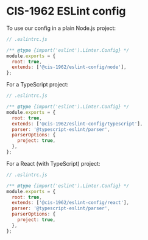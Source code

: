 # CIS-1962 ESLint config

To use our config in a plain Node.js project:

```js
// .eslintrc.js

/** @type {import('eslint').Linter.Config} */
module.exports = {
  root: true,
  extends: ['@cis-1962/eslint-config/node'],
};
```

For a TypeScript project:

```js
// .eslintrc.js

/** @type {import('eslint').Linter.Config} */
module.exports = {
  root: true,
  extends: ['@cis-1962/eslint-config/typescript'],
  parser: '@typescript-eslint/parser',
  parserOptions: {
    project: true,
  },
};
```

For a React (with TypeScript) project:

```js
// .eslintrc.js

/** @type {import('eslint').Linter.Config} */
module.exports = {
  root: true,
  extends: ['@cis-1962/eslint-config/react'],
  parser: '@typescript-eslint/parser',
  parserOptions: {
    project: true,
  },
};
```

